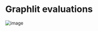 # Graphlit evaluations

![image](https://github.com/graphlit/graphlit-evals/assets/13594550/c4133d7f-6072-4449-998e-19873882b13a)
